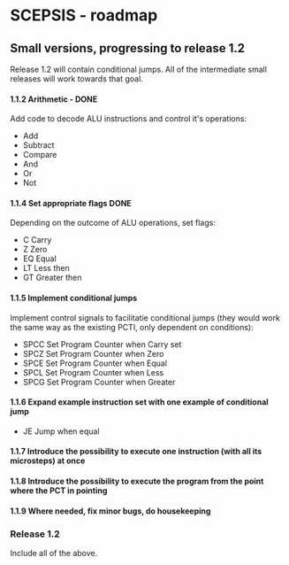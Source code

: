# SCEPSIS - roadmap

## Small versions, progressing to release 1.2
Release 1.2 will contain conditional jumps. All of the intermediate small releases will work towards that goal.

#### 1.1.2	Arithmetic - DONE
Add code to decode ALU instructions and control it's operations:
- Add
- Subtract
- Compare
- And
- Or
- Not

#### 1.1.4	Set appropriate flags DONE
Depending on the outcome of ALU operations, set flags:
- C		Carry
- Z		Zero
- EQ 	Equal
- LT	Less then
- GT	Greater then

#### 1.1.5	Implement conditional jumps
Implement control signals to facilitatie conditional jumps (they would work the same way as the existing PCTI, only dependent on conditions):
- SPCC	Set Program Counter when Carry set
- SPCZ	Set Program Counter when Zero
- SPCE	Set Program Counter when Equal
- SPCL	Set Program Counter when Less
- SPCG	Set Program Counter when Greater

#### 1.1.6	Expand example instruction set with one example of conditional jump
- JE	Jump when equal

#### 1.1.7	Introduce the possibility to execute one instruction (with all its microsteps) at once

#### 1.1.8	Introduce the possibility to execute the program from the point where the PCT in pointing

#### 1.1.9	Where needed, fix minor bugs, do housekeeping

### Release 1.2
Include all of the above.

